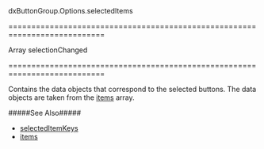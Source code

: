 <!--id-->dxButtonGroup.Options.selectedItems<!--/id-->
===========================================================================
<!--type-->Array<any><!--/type-->
<!--firedEvents-->selectionChanged<!--/firedEvents-->
===========================================================================

<!--shortDescription-->
Contains the data objects that correspond to the selected buttons. The data objects are taken from the [items](/Documentation/ApiReference/UI_Widgets/dxButtonGroup/Configuration/#items) array.
<!--/shortDescription-->

<!--fullDescription-->
#####See Also#####
- [selectedItemKeys](/Documentation/ApiReference/UI_Widgets/dxButtonGroup/Configuration/#selectedItemKeys)
- [items](/Documentation/ApiReference/UI_Widgets/dxButtonGroup/Configuration/#items)
<!--/fullDescription-->